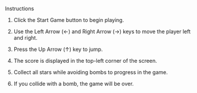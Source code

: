 Instructions

1. Click the Start Game button to begin playing.

2. Use the Left Arrow (←) and Right Arrow (→) keys to move the player left and right.

3. Press the Up Arrow (↑) key to jump.

4. The score is displayed in the top-left corner of the screen.

5. Collect all stars while avoiding bombs to progress in the game.

6. If you collide with a bomb, the game will be over.
